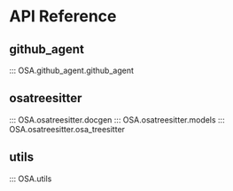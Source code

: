 # API Reference

## github_agent
::: OSA.github_agent.github_agent

## osatreesitter
::: OSA.osatreesitter.docgen
::: OSA.osatreesitter.models
::: OSA.osatreesitter.osa_treesitter

## utils
::: OSA.utils
